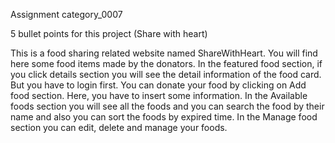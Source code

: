 Assignment category_0007

5 bullet points for this project (Share with heart)

This is a food sharing related website named ShareWithHeart. You will find here some food items made by the donators.
In the featured food section, if you click details section you will see the detail information of the food card. But you have to login first.
You can donate your food by clicking on Add food section. Here, you have to insert some information.
In the Available foods section you will see all the foods and you can search the food by their name and also you can sort the foods by expired time.
In the Manage food section you can edit, delete and manage your foods. 

